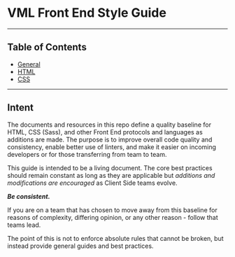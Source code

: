 # VML Front End Style Guide

***

## Table of Contents

- [General](general.md)
- [HTML](html.md)
- [CSS](css.md)

***

## Intent

The documents and resources in this repo define a quality baseline for HTML, CSS (Sass), and other Front End protocols and languages as additions are made. The purpose is to improve overall code quality and consistency, enable better use of linters, and make it easier on incoming developers or for those transferring from team to team.

This guide is intended to be a living document. The core best practices should remain constant as long as they are applicable but *additions and modifications are encouraged* as Client Side teams evolve.

***Be consistent.***

If you are on a team that has chosen to move away from this baseline for reasons of complexity, differing opinion, or any other reason - follow that teams lead.

The point of this is not to enforce absolute rules that cannot be broken, but instead provide general guides and best practices.
